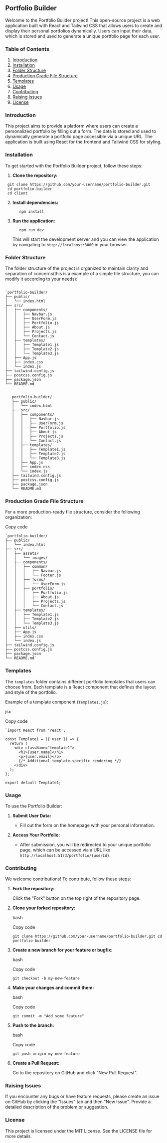 Portfolio Builder
-----------------

Welcome to the Portfolio Builder project! This open-source project is a web application built with React and Tailwind CSS that allows users to create and display their personal portfolios dynamically. Users can input their data, which is stored and used to generate a unique portfolio page for each user.

### Table of Contents

1. [Introduction](#introduction)
2. [Installation](#installation)
3. [Folder Structure](#folder-structure)
4. [Production Grade File Structure](#production-grade-file-structure)
5. [Templates](#templates)
6. [Usage](#usage)
7. [Contributing](#contributing)
8. [Raising Issues](#raising-issues)
9. [License](#license)

### Introduction

This project aims to provide a platform where users can create a personalized portfolio by filling out a form. The data is stored and used to dynamically generate a portfolio page accessible via a unique URL. The application is built using React for the frontend and Tailwind CSS for styling.

### Installation

To get started with the Portfolio Builder project, follow these steps:

1.  **Clone the repository:**

   ```
    git clone https://github.com/your-username/portfolio-builder.git
    cd portfolio-builder
    cd client
```

2.  **Install dependencies:**

    ```
       npm install
    ```


3.  **Run the application:**

    ```
       npm run dev
    ```

    This will start the development server and you can view the application by navigating to `http://localhost:3000` in your browser.

### Folder Structure

The folder structure of the project is organized to maintain clarity and separation of concerns(this is a example of a simple file structure, you can modify it according to your needs):


```

`portfolio-builder/
├── public/
│   └── index.html
├── src/
│   ├── components/
│   │   ├── Navbar.js
│   │   ├── UserForm.js
│   │   ├── Portfolio.js
│   │   ├── About.js
│   │   ├── Projects.js
│   │   └── Contact.js
│   ├── templates/
│   │   ├── Template1.js
│   │   ├── Template2.js
│   │   └── Template3.js
│   ├── App.js
│   ├── index.css
│   └── index.js
├── tailwind.config.js
├── postcss.config.js
├── package.json
└── README.md 

```
```

   portfolio-builder/
   ├── public/
   │   └── index.html
   ├── src/
   │   ├── components/
   │   │   ├── Navbar.js
   │   │   ├── UserForm.js
   │   │   ├── Portfolio.js
   │   │   ├── About.js
   │   │   ├── Projects.js
   │   │   └── Contact.js
   │   ├── templates/
   │   │   ├── Template1.js
   │   │   ├── Template2.js
   │   │   └── Template3.js
   │   ├── App.js
   │   ├── index.css
   │   └── index.js
   ├── tailwind.config.js
   ├── postcss.config.js
   ├── package.json
   └── README.md 

```

### Production Grade File Structure

For a more production-ready file structure, consider the following organization:


Copy code
```
`portfolio-builder/
├── public/
│   └── index.html
├── src/
│   ├── assets/
│   │   └── images/
│   ├── components/
│   │   ├── common/
│   │   │   ├── Navbar.js
│   │   │   └── Footer.js
│   │   ├── forms/
│   │   │   └── UserForm.js
│   │   ├── portfolio/
│   │   │   ├── Portfolio.js
│   │   │   ├── About.js
│   │   │   ├── Projects.js
│   │   │   └── Contact.js
│   ├── templates/
│   │   ├── Template1.js
│   │   ├── Template2.js
│   │   └── Template3.js
│   ├── utils/
│   ├── App.js
│   ├── index.css
│   └── index.js
├── tailwind.config.js
├── postcss.config.js
├── package.json
└── README.md`
```
### Templates

The `templates` folder contains different portfolio templates that users can choose from. Each template is a React component that defines the layout and style of the portfolio.

Example of a template component (`Template1.js`):

jsx

Copy code
```
`import React from 'react';

const Template1 = ({ user }) => {
  return (
    <div className="template1">
      <h1>{user.name}</h1>
      <p>{user.email}</p>
      {/* Additional template-specific rendering */}
    </div>
  );
};

export default Template1;`
```
### Usage

To use the Portfolio Builder:

1.  **Submit User Data:**

    -   Fill out the form on the homepage with your personal information.
2.  **Access Your Portfolio:**

    -   After submission, you will be redirected to your unique portfolio page, which can be accessed via a URL like `http://localhost:5173/portfolio/{userId}`.

### Contributing

We welcome contributions! To contribute, follow these steps:

1.  **Fork the repository:**

    Click the "Fork" button on the top right of the repository page.

2.  **Clone your forked repository:**

    bash

    Copy code

    `git clone https://github.com/your-username/portfolio-builder.git
    cd portfolio-builder`

3.  **Create a new branch for your feature or bugfix:**

    bash

    Copy code

    `git checkout -b my-new-feature`

4.  **Make your changes and commit them:**

    bash

    Copy code

    `git commit -m "Add some feature"`

5.  **Push to the branch:**

    bash

    Copy code

    `git push origin my-new-feature`

6.  **Create a Pull Request:**

    Go to the repository on GitHub and click "New Pull Request".

### Raising Issues

If you encounter any bugs or have feature requests, please create an issue on GitHub by clicking the "Issues" tab and then "New Issue". Provide a detailed description of the problem or suggestion.

### License

This project is licensed under the MIT License. See the LICENSE file for more details.
